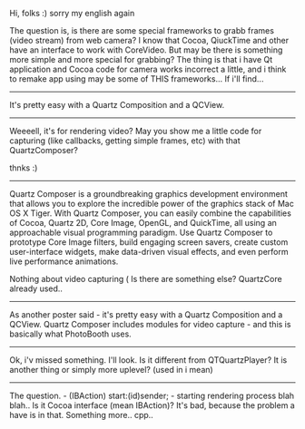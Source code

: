 

Hi, folks :) sorry my english again

The question is, is there are some special frameworks to grabb frames (video stream) from web camera? I know that Cocoa, QiuckTime and other have an interface to work with CoreVideo. But may be there is something more simple and more special for grabbing? The thing is that i have Qt application and Cocoa code for camera works incorrect a little, and i think to remake app using may be some of THIS frameworks... If i'll find... 

----

It's pretty easy with a Quartz Composition and a QCView.

----

Weeeell, it's for rendering video? May you show me a little code for capturing (like callbacks, getting simple frames, etc) with that QuartzComposer?

thnks :)

----

Quartz Composer is a groundbreaking graphics development environment that allows you to explore the incredible power of the graphics stack of Mac OS X Tiger. With Quartz Composer, you can easily combine the capabilities of Cocoa, Quartz 2D, Core Image, OpenGL, and QuickTime, all using an approachable visual programming paradigm. Use Quartz Composer to prototype Core Image filters, build engaging screen savers, create custom user-interface widgets, make data-driven visual effects, and even perform live performance animations.

Nothing about video capturing ( Is there are something else? QuartzCore already used..

----

As another poster said - it's pretty easy with a Quartz Composition and a QCView.  Quartz Composer includes modules for video capture - and this is basically what PhotoBooth uses.

----

Ok, i'v missed something. I'll look. Is it different from QTQuartzPlayer? It is another thing or simply more uplevel? (used in i mean)

----

The question. - (IBAction) start:(id)sender; - starting rendering process blah blah.. Is it Cocoa interface (mean IBAction)? It's bad, because the problem a have is in that. Something more.. cpp..
